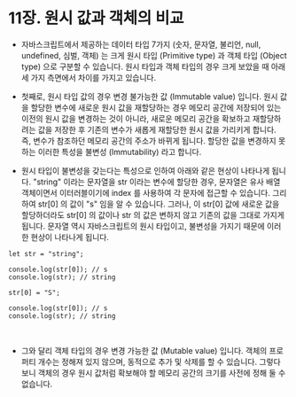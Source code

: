 # 11장. 원시 값과 객체의 비교

- 자바스크립트에서 제공하는 데이터 타입 7가지 (숫자, 문자열, 불리언, null, undefined, 심벌, 객체) 는 크게 원시 타입 (Primitive type) 과 객체 타입 (Object type) 으로 구분할 수 있습니다. 원시 타입과 객체 타입의 경우 크게 보았을 때 아래 세 가지 측면에서 차이를 가지고 있습니다.

- 첫째로, 원시 타입 값의 경우 변경 불가능한 값 (Immutable value) 입니다. 원시 값을 할당한 변수에 새로운 원시 값을 재할당하는 경우 메모리 공간에 저장되어 있는 이전의 원시 값을 변경하는 것이 아니라, 새로운 메모리 공간을 확보하고 재할당하려는 값을 저장한 후 기존의 변수가 새롭게 재할당한 원시 값을 가리키게 합니다. 즉, 변수가 참조하던 메모리 공간의 주소가 바뀌게 됩니다. 할당한 값을 변경하지 못하는 이러한 특성을 불변성 (Immutability) 라고 합니다.

- 원시 타입이 불변성을 갖는다는 특성으로 인하여 아래와 같은 현상이 나타나게 됩니다. "string" 이라는 문자열을 str 이라는 변수에 할당한 경우, 문자열은 유사 배열 객체이면서 이터러블이기에 index 를 사용하여 각 문자에 접근할 수 있습니다. 그리하여 str[0] 의 값이 "s" 임을 알 수 있습니다. 그러나, 이 str[0] 값에 새로운 값을 할당하더라도 str[0] 의 값이나 str 의 값은 변하지 않고 기존의 값을 그대로 가지게 됩니다. 문자열 역시 자바스크립트의 원시 타입이고, 불변성을 가지기 때문에 이러한 현상이 나타나게 됩니다.

```
let str = "string";

console.log(str[0]); // s
console.log(str); // string

str[0] = "S";

console.log(str[0]); // s
console.log(str); // string
```

<br />

- 그와 달리 객체 타입의 경우 변경 가능한 값 (Mutable value) 입니다. 객체의 프로퍼티 개수는 정해져 있지 않으며, 동적으로 추가 및 삭제를 할 수 있습니다. 그렇다보니 객체의 경우 원시 값처럼 확보해야 할 메모리 공간의 크기를 사전에 정해 둘 수 없습니다.
